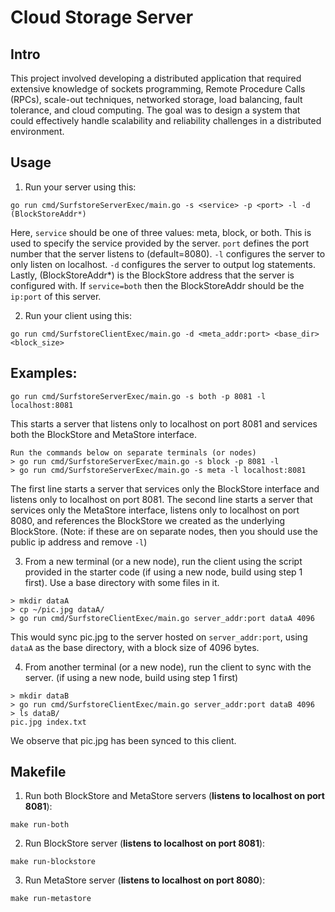 # Cloud Storage Server

## Intro
This project involved developing a distributed application that required extensive knowledge of sockets
programming, Remote Procedure Calls (RPCs), scale-out techniques, networked storage, load balancing,
fault tolerance, and cloud computing. The goal was to design a system that could effectively handle
scalability and reliability challenges in a distributed environment.

## Usage

1. Run your server using this:

```shell
go run cmd/SurfstoreServerExec/main.go -s <service> -p <port> -l -d (BlockStoreAddr*)
```

Here, `service` should be one of three values: meta, block, or both. This is used to specify the service provided by the server. `port` defines the port number that the server listens to (default=8080). `-l` configures the server to only listen on localhost. `-d` configures the server to output log statements. Lastly, (BlockStoreAddr\*) is the BlockStore address that the server is configured with. If `service=both` then the BlockStoreAddr should be the `ip:port` of this server.

2. Run your client using this:

```shell
go run cmd/SurfstoreClientExec/main.go -d <meta_addr:port> <base_dir> <block_size>
```

## Examples:

```shell
go run cmd/SurfstoreServerExec/main.go -s both -p 8081 -l localhost:8081
```

This starts a server that listens only to localhost on port 8081 and services both the BlockStore and MetaStore interface.

```shell
Run the commands below on separate terminals (or nodes)
> go run cmd/SurfstoreServerExec/main.go -s block -p 8081 -l
> go run cmd/SurfstoreServerExec/main.go -s meta -l localhost:8081
```

The first line starts a server that services only the BlockStore interface and listens only to localhost on port 8081. The second line starts a server that services only the MetaStore interface, listens only to localhost on port 8080, and references the BlockStore we created as the underlying BlockStore. (Note: if these are on separate nodes, then you should use the public ip address and remove `-l`)

3. From a new terminal (or a new node), run the client using the script provided in the starter code (if using a new node, build using step 1 first). Use a base directory with some files in it.

```shell
> mkdir dataA
> cp ~/pic.jpg dataA/
> go run cmd/SurfstoreClientExec/main.go server_addr:port dataA 4096
```

This would sync pic.jpg to the server hosted on `server_addr:port`, using `dataA` as the base directory, with a block size of 4096 bytes.

4. From another terminal (or a new node), run the client to sync with the server. (if using a new node, build using step 1 first)

```shell
> mkdir dataB
> go run cmd/SurfstoreClientExec/main.go server_addr:port dataB 4096
> ls dataB/
pic.jpg index.txt
```

We observe that pic.jpg has been synced to this client.

## Makefile

1. Run both BlockStore and MetaStore servers (**listens to localhost on port 8081**):

```shell
make run-both
```

2. Run BlockStore server (**listens to localhost on port 8081**):

```shell
make run-blockstore
```

3. Run MetaStore server (**listens to localhost on port 8080**):

```shell
make run-metastore
```

